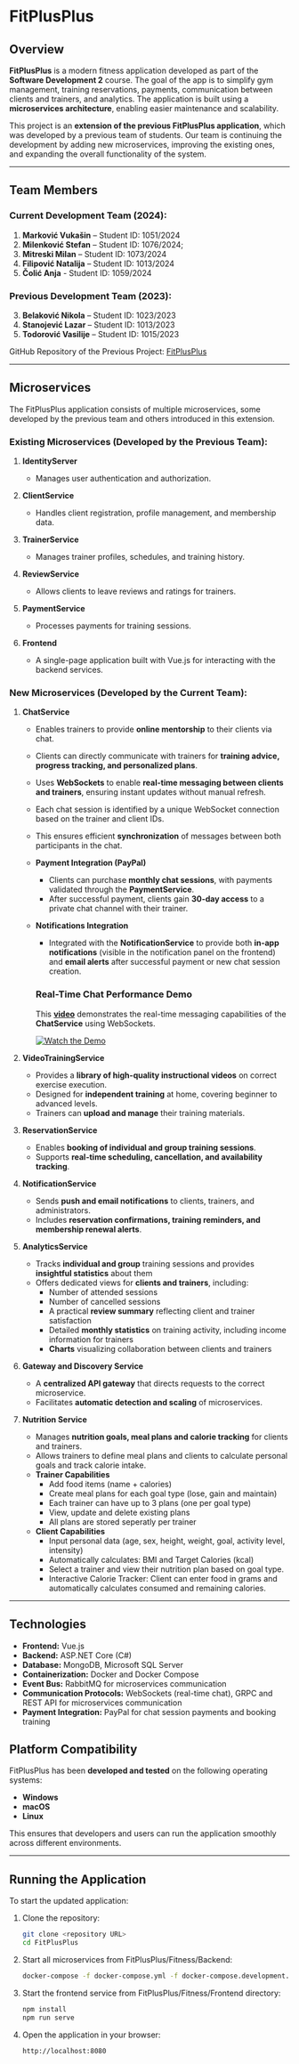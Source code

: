 # FitPlusPlus

## Overview

**FitPlusPlus** is a modern fitness application developed as part of the **Software Development 2** course. The goal of the app is to simplify gym management, training reservations, payments, communication between clients and trainers, and analytics. The application is built using a **microservices architecture**, enabling easier maintenance and scalability.

This project is an **extension of the previous FitPlusPlus application**, which was developed by a previous team of students. Our team is continuing the development by adding new microservices, improving the existing ones, and expanding the overall functionality of the system.

---

## Team Members

### Current Development Team (2024):

1. **Marković Vukašin** – Student ID: 1051/2024
2. **Milenković Stefan** – Student ID: 1076/2024;
3. **Mitreski Milan** – Student ID: 1073/2024
4. **Filipović Natalija** – Student ID: 1013/2024
5. **Čolić Anja** - Student ID: 1059/2024

### Previous Development Team (2023):

3. **Belaković Nikola** – Student ID: 1023/2023
1. **Stanojević Lazar** – Student ID: 1013/2023
2. **Todorović Vasilije** – Student ID: 1015/2023

GitHub Repository of the Previous Project: [FitPlusPlus](https://github.com/lazars01/FitPlusPlus)

---

## Microservices

The FitPlusPlus application consists of multiple microservices, some developed by the previous team and others introduced in this extension.

### Existing Microservices (Developed by the Previous Team):

1. **IdentityServer**
   - Manages user authentication and authorization.

2. **ClientService**
   - Handles client registration, profile management, and membership data.

3. **TrainerService**
   - Manages trainer profiles, schedules, and training history.

4. **ReviewService**
   - Allows clients to leave reviews and ratings for trainers.

5. **PaymentService**
   - Processes payments for training sessions.

6. **Frontend**
   - A single-page application built with Vue.js for interacting with the backend services.

### New Microservices (Developed by the Current Team):

1. **ChatService**
   - Enables trainers to provide **online mentorship** to their clients via chat.
   - Clients can directly communicate with trainers for **training advice, progress tracking, and personalized plans**.
   - Uses **WebSockets** to enable **real-time messaging between clients and trainers**, ensuring instant updates without manual refresh.
   - Each chat session is identified by a unique WebSocket connection based on the trainer and client IDs.
   - This ensures efficient **synchronization** of messages between both participants in the chat.
   - **Payment Integration (PayPal)**
      - Clients can purchase **monthly chat sessions**, with payments validated through the **PaymentService**.  
      - After successful payment, clients gain **30-day access** to a private chat channel with their trainer.
    - **Notifications Integration**  
      - Integrated with the **NotificationService** to provide both **in-app notifications** (visible in the notification panel on the frontend) and **email alerts** after successful payment or new chat session creation.  

      ### Real-Time Chat Performance Demo  
   
      This **[video](https://youtu.be/-41OJeE9N1I)** demonstrates the real-time messaging capabilities of the **ChatService** using WebSockets.  
      
      [![Watch the Demo](https://img.youtube.com/vi/-41OJeE9N1I/0.jpg)](https://youtu.be/-41OJeE9N1I)  

2. **VideoTrainingService**
   - Provides a **library of high-quality instructional videos** on correct exercise execution.
   - Designed for **independent training** at home, covering beginner to advanced levels.
   - Trainers can **upload and manage** their training materials.

3. **ReservationService**
   - Enables **booking of individual and group training sessions**.
   - Supports **real-time scheduling, cancellation, and availability tracking**.

4. **NotificationService**
   - Sends **push and email notifications** to clients, trainers, and administrators.
   - Includes **reservation confirmations, training reminders, and membership renewal alerts**.

5. **AnalyticsService**
   - Tracks **individual and group** training sessions and provides **insightful statistics** about them
   - Offers dedicated views for **clients and trainers**, including:
      - Number of attended sessions
      - Number of cancelled sessions
      - A practical **review summary** reflecting client and trainer satisfaction
      - Detailed **monthly statistics** on training activity, including income information for trainers
      - **Charts** visualizing collaboration between clients and trainers

6. **Gateway and Discovery Service**
   - A **centralized API gateway** that directs requests to the correct microservice.
   - Facilitates **automatic detection and scaling** of microservices.
  
7. **Nutrition Service**
   - Manages **nutrition goals, meal plans and calorie tracking** for clients and trainers.
   - Allows trainers to define meal plans and clients to calculate personal goals and track calorie intake.
   - **Trainer Capabilities**
      - Add food items (name + calories)
      - Create meal plans for each goal type (lose, gain and maintain)
      - Each trainer can have up to 3 plans (one per goal type)
      - View, update and delete existing plans
      - All plans are stored seperatly per trainer
    - **Client Capabilities**  
      - Input personal data (age, sex, height, weight, goal, activity level, intensity)
      - Automatically calculates: BMI and Target Calories (kcal)
      - Select a trainer and view their nutrition plan based on goal type.
      - Interactive Calorie Tracker: Client can enter food in grams and automatically calculates consumed and remaining calories.
   
---

## Technologies

- **Frontend:** Vue.js
- **Backend:** ASP.NET Core (C#)
- **Database:** MongoDB, Microsoft SQL Server
- **Containerization:** Docker and Docker Compose
- **Event Bus:** RabbitMQ for microservices communication
- **Communication Protocols:** WebSockets (real-time chat), GRPC and REST API for microservices communication
- **Payment Integration:** PayPal for chat session payments and booking training

## Platform Compatibility

FitPlusPlus has been **developed and tested** on the following operating systems:
- **Windows**
- **macOS**
- **Linux**

This ensures that developers and users can run the application smoothly across different environments.

---

## Running the Application

To start the updated application:

1. Clone the repository:

   ```bash
   git clone <repository URL>
   cd FitPlusPlus
   ```

2. Start all microservices from FitPlusPlus/Fitness/Backend:

   ```bash
   docker-compose -f docker-compose.yml -f docker-compose.development.yml up -d --build
   ```

3. Start the frontend service from FitPlusPlus/Fitness/Frontend directory:

   ```bash
   npm install
   npm run serve
   ```

4. Open the application in your browser:

   ```
   http://localhost:8080
   ```

